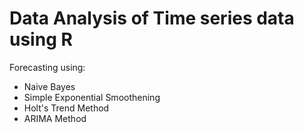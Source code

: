 # Data Analysis of Time series data using R


Forecasting using:
- Naive Bayes
- Simple Exponential Smoothening
- Holt's Trend Method
- ARIMA Method
